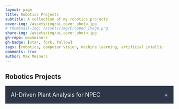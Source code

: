 ```yaml
---
layout: page
title: Robotics Projects
subtitle: A collection of my robotics projects
cover-img: /assets/img/ai_cover_photo.jpg
# thumbnail-img: /assets/img/Cropped_Image.png
share-img: /assets/img/ai_cover_photo.jpg
gh-repo: maxmeiners
gh-badge: [star, fork, follow]
tags: [robotics, computer vision, machine learning, artificial intelligence, projects]
comments: true
author: Max Meiners
---
```


<style>
  .accordion {
    margin-bottom: 1em;
  }

  .accordion input[type="checkbox"] {
    display: none;
  }

  /* Accordion label styling */
  .accordion label {
    background-color: #2D3748; /* Match navbar color */
    color: #F7FAFC; /* Match navbar text color */
    cursor: pointer;
    padding: 18px;
    width: 100%;
    border: none;
    text-align: left;
    outline: none;
    font-size: 18px;
    transition: background-color 0.4s ease;
    display: block;
  }

  /* Hover effect for label */
  .accordion label:hover {
    background-color: #A0AEC0; /* Match navbar border color for hover */
  }

  /* Symbol for dropdown state */
  .accordion label:after {
    content: '+';
    float: right;
  }

  .accordion input:checked + label:after {
    content: '-';
  }

  /* Content section styling */
  .accordion .content {
    height: 0;
    overflow: hidden;
    transition: height 0.4s ease;
    background-color: #F0F4F8; /* Match page background color */
  }

  /* When accordion is open */
  .accordion input:checked + label + .content {
    height: auto;
    padding: 18px;
    border-top: 1px solid #A0AEC0; /* Match navbar border color */
  }

  /* Links within content */
  .accordion .content a {
    color: #FF6B6B; /* Match link color */
  }

  /* Hover effect for links */
  .accordion .content a:hover {
    color: #FF8E72; /* Match hover color */
  }
</style>

<h2>Robotics Projects</h2>

<div class="accordion">
  <input type="checkbox" id="npec" />
  <label for="npec">AI-Driven Plant Analysis for NPEC</label>
  <div class="content">
    <h3><strong>AI-Driven Plant Analysis for the Netherlands Plant Eco-phenotyping Center (NPEC)</strong></h3>
    <p>
      For this project, I worked in collaboration with the <strong>Netherlands Plant Eco-phenotyping Center (NPEC)</strong>, through my association with Breda University of Applied Sciences. The project's primary objective was to revolutionize plant phenotyping by integrating computer vision and robotics to enhance plant root analysis and improve automation in precision inoculation.
    </p>
    
    <p>
      To address plant phenotyping challenges, computer vision techniques were employed to isolate Petri dishes from background noise and perform semantic segmentation of plant components like seeds, shoots, and roots. With a refined and preprocessed dataset, I developed a machine learning model capable of accurately predicting masks for different plant structures. This allowed for instance segmentation, which identified individual plants in the images and facilitated detailed measurements, such as root length and the precise localization of root tips—a critical step in assessing plant growth and traits.
    </p>

    <p>
      In parallel with the computer vision work, the robotics aspect of the project focused on automating the delivery of inoculants to the identified plant root tips. I simulated and developed a precision liquid handling robot that was programmed using a PID controller for accurate liquid dispensing. The robot was integrated with the computer vision system, enabling it to locate and deliver the liquid to targeted areas on the Petri dish. This demonstrated how vision-based analysis could be seamlessly combined with robotic automation, allowing for precise interventions in plant phenotyping experiments.
    </p>

    <p>
      Additionally, I incorporated reinforcement learning to enhance the robot’s navigation and precision. By designing appropriate reward functions and conducting hyperparameter tuning, I ensured that the robot could autonomously navigate to the correct root tips for liquid delivery. The integration of reinforcement learning further improved the system's efficiency, as the robot learned to optimize its path and actions based on real-time feedback.
    </p>

    <h4>Key Findings:</h4>
    <ul>
      <li>The computer vision model was able to achieve high accuracy in isolating plant structures, particularly roots, enabling more efficient plant trait analysis.</li>
      <li>The liquid handling robot demonstrated precise inoculation capabilities when integrated with vision-based localization, enhancing automation in plant phenotyping.</li>
      <li>Reinforcement learning significantly improved the robot’s precision in liquid delivery, ensuring accurate targeting of plant root tips.</li>
      <li>The combination of machine learning, computer vision, and robotics proved to be an effective approach for automated plant phenotyping.</li>
    </ul>

    <p>
      The project culminated in a comprehensive technical report, which documented the methodologies used for dataset acquisition and preprocessing, and detailed the computer vision and robotics pipelines. The report included a flowchart that depicted the overall workflow and performance metrics that evaluated the accuracy of root segmentation, robot precision, and the effectiveness of reinforcement learning in task execution.
    </p>

    <h4>Skills Gained:</h4>
    <ul>
      <li><strong>Robotics</strong>: Developed and simulated a robot with a PID controller for precise inoculation tasks.</li>
      <li><strong>Computer Vision</strong>: Applied segmentation techniques to isolate plant structures, enabling accurate plant root phenotyping.</li>
      <li><strong>Reinforcement Learning</strong>: Crafted reward functions and optimized RL models for autonomous robot navigation and liquid delivery.</li>
      <li><strong>Machine Learning</strong>: Built predictive models for plant segmentation and collaborated on enhancing robotics through ML integration.</li>
    </ul>

    <p>
      The outcomes of this project demonstrated the successful synergy between computer vision and robotics, advancing automated plant phenotyping. The technical report and findings offered a valuable contribution to NPEC's goal of improving plant analysis through AI technologies.
    </p>
  </div>
</div>